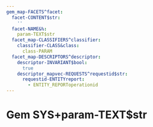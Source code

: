 ```yaml
---
gem_map-FACETS^facet:
  facet-CONTENT$str:
    ''
  facet-NAME&%:
    param-TEXT$str
  facet_map-CLASSIFIERS^classifier:
    classifier-CLASS&class:
      class-PARAM
  facet_map-DESCRIPTORS^descriptor:
    descriptor-INVARIANT$bool:
      true
    descriptor_mapvec-REQUESTS^requestid$str:
      requestid-ENTITYreport:
        - ENTITY_REPORToperationid
---
```

# Gem SYS+param-TEXT$str

